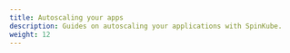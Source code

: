 ```yaml
---
title: Autoscaling your apps
description: Guides on autoscaling your applications with SpinKube.
weight: 12
---
```

